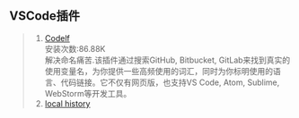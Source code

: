 ## VSCode插件
>1. [ Codelf](https://unbug.github.io/codelf/)<br>
    安装次数:86.88K<br>
    解决命名痛苦.该插件通过搜索GitHub, Bitbucket, GitLab来找到真实的使用变量名，为你提供一些高频使用的词汇，同时为你标明使用的语言、代码链接。它不仅有网页版，也支持VS Code, Atom, Sublime, WebStorm等开发工具。
>2. [ local history]()<br>